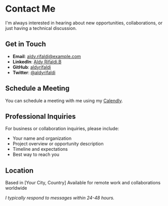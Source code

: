 # Contact Me

I'm always interested in hearing about new opportunities, collaborations, or just having a technical discussion.

## Get in Touch

- **Email**: [aldy.rifaldi@example.com](mailto:aldy.rifaldi@example.com)
- **LinkedIn**: [Aldy Rifaldi.B](https://linkedin.com/in/aldyrifaldi)
- **GitHub**: [aldyrifaldi](https://github.com/aldyrifaldi)
- **Twitter**: [@aldyrifaldi](https://twitter.com/aldyrifaldi)

## Schedule a Meeting
You can schedule a meeting with me using my [Calendly](https://calendly.com/aldyrifaldi).

## Professional Inquiries
For business or collaboration inquiries, please include:
- Your name and organization
- Project overview or opportunity description
- Timeline and expectations
- Best way to reach you

## Location
Based in [Your City, Country]
Available for remote work and collaborations worldwide

*I typically respond to messages within 24-48 hours.*